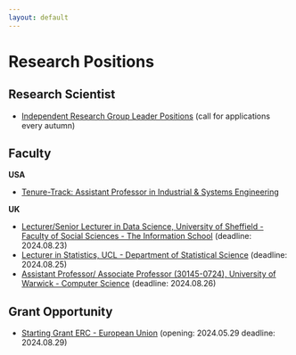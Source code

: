```yaml
---
layout: default
---
```


# Research Positions

## Research Scientist

- [Independent Research Group Leader Positions](https://www.kofo.mpg.de/863214/Faculty-Positions) (call for applications every autumn)

## Faculty

**USA**

- [Tenure-Track: Assistant Professor in Industrial & Systems Engineering](https://faculty.tamu.edu/JobDetail?JobId=143748)

**UK**

- [Lecturer/Senior Lecturer in Data Science, University of Sheffield - Faculty of Social Sciences - The Information School](https://www.jobs.ac.uk/job/DIV625/lecturer-senior-lecturer-in-data-science?utm_campaign=google_jobs_apply&utm_source=google_jobs_apply&utm_medium=organic) (deadline: 2024.08.23)
- [Lecturer in Statistics, UCL - Department of Statistical Science](https://www.jobs.ac.uk/job/DIW130/lecturer-in-statistics) (deadline: 2024.08.25)
- [Assistant Professor/ Associate Professor (30145-0724), University of Warwick - Computer Science](https://www.jobs.ac.uk/job/DIM393/assistant-professor-associate-professor-30145-0724) (deadline: 2024.08.26)

## Grant Opportunity

- [Starting Grant ERC - European Union](https://erc.europa.eu/apply-grant/starting-grant) (opening: 2024.05.29 deadline: 2024.08.29)


<br>
<br>